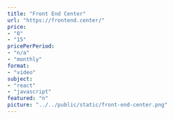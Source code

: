 ```yaml
---
title: "Front End Center"
url: "https://frontend.center/"
price: 
- "0"
- "15"
pricePerPeriod: 
- "n/a"
- "monthly"
format: 
- "video"
subject: 
- "react"
- "javascript"
featured: "n"
picture: "../../public/static/front-end-center.png"
---
```

